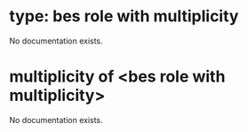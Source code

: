 # type: bes role with multiplicity

No documentation exists.

# multiplicity of &lt;bes role with multiplicity&gt;

No documentation exists.
